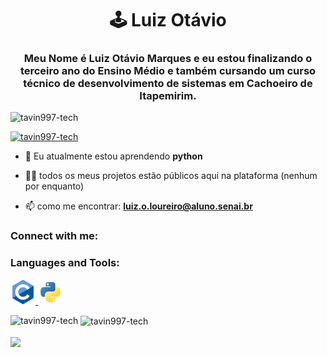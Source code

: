 <h1 align="center">🕹 Luiz Otávio</h1>
<h3 align="center">Meu Nome é Luiz Otávio Marques e eu estou finalizando o terceiro ano do Ensino Médio e também cursando um curso técnico de desenvolvimento de sistemas em Cachoeiro de Itapemirim.</h3>

<p align="left"> <img src="https://komarev.com/ghpvc/?username=tavin997-tech&label=Profile%20views&color=0e75b6&style=flat" alt="tavin997-tech" /> </p>

<p align="left"> <a href="https://github.com/ryo-ma/github-profile-trophy"><img src="https://github-profile-trophy.vercel.app/?username=tavin997-tech" alt="tavin997-tech" /></a> </p>

- 🌱 Eu atualmente estou aprendendo **python**

- 👨‍💻 todos os meus projetos estão públicos aqui na plataforma (nenhum por enquanto)

- 📫 como me encontrar: **luiz.o.loureiro@aluno.senai.br**

<h3 align="left">Connect with me:</h3>
<p align="left">
</p>

<h3 align="left">Languages and Tools:</h3>
<p align="left"> <a href="https://www.cprogramming.com/" target="_blank" rel="noreferrer"> <img src="https://raw.githubusercontent.com/devicons/devicon/master/icons/c/c-original.svg" alt="c" width="40" height="40"/> </a> <a href="https://www.python.org" target="_blank" rel="noreferrer"> <img src="https://raw.githubusercontent.com/devicons/devicon/master/icons/python/python-original.svg" alt="python" width="40" height="40"/> </a> </p>

<p><img align="left" src="https://github-readme-stats.vercel.app/api/top-langs?username=tavin997-tech&show_icons=true&locale=en&layout=compact" alt="tavin997-tech" /></p>

<p>&nbsp;<img align="center" src="https://github-readme-stats.vercel.app/api?username=tavin997-tech&show_icons=true&locale=en" alt="tavin997-tech" /></p>

<p><img align="center" src="https://github-readme-streak-stats.herokuapp.com/?user=tavin997-tech&"  /></p>

